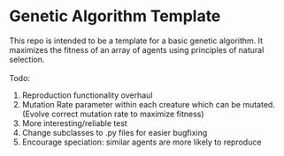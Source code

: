 # Genetic Algorithm Template
This repo is intended to be a template for a basic genetic algorithm. It maximizes the fitness of an array of agents using principles of natural selection. <br/><br/>
Todo:
1. Reproduction functionality overhaul
2. Mutation Rate parameter within each creature which can be mutated. (Evolve correct mutation rate to maximize fitness)
3. More interesting/reliable test 
4. Change subclasses to .py files for easier bugfixing
5. Encourage speciation: similar agents are more likely to reproduce

